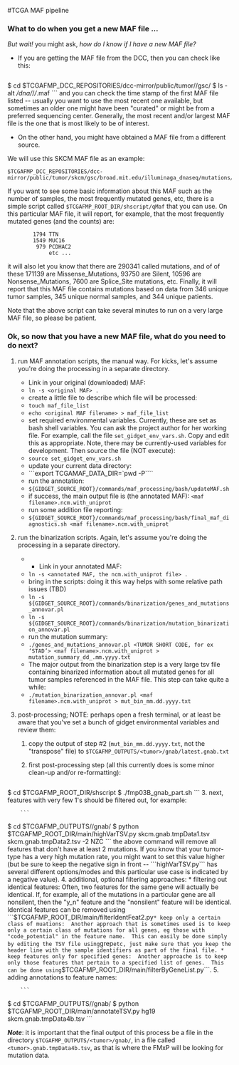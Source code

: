 #TCGA MAF pipeline

### What to do when you get a new MAF file ...

*But wait!* you might ask, *how do I know if I have a new MAF file?*

- If you are getting the MAF file from the DCC, then you can check like this:

    ```
$ cd $TCGAFMP_DCC_REPOSITORIES/dcc-mirror/public/tumor/<tumor>/gsc/
$ ls -alt */*dna*/*/*/*.maf
    ```
and you can check the time stamp of the first MAF file listed -- usually you want to use the most recent one available, but sometimes an older one might have been "curated" or might be from a preferred sequencing center.
Generally, the most recent and/or largest MAF file is the one that is most likely to be of interest.

- On the other hand, you might have obtained a MAF file from a different
source.

We will use this SKCM MAF file as an example:
```
$TCGAFMP_DCC_REPOSITORIES/dcc-mirror/public/tumor/skcm/gsc/broad.mit.edu/illuminaga_dnaseq/mutations/broad.mit.edu_SKCM.IlluminaGA_DNASeq.Level_2.1.5.0/skcm_clean_pairs.aggregated.capture.tcga.uuid.somatic.maf
```

If you want to see some basic information about  this MAF such as the number of samples, the most frequently mutated genes, etc, there is a simple script called ```$TCGAFMP_ROOT_DIR/shscript/qMaf``` that you can use.  On this particular MAF file, it will report, for example, that the most frequently mutated genes (and the counts) are:

```
        1794 TTN
        1549 MUC16
         979 PCDHAC2
             etc ...
```
it will also let you know that there are 290341 called mutations, and of of these 171139 are Missense_Mutations, 93750 are Silent, 10596 are Nonsense_Mutations, 7600 are Splice_Site mutations, etc. Finally, it will
report that this MAF file contains mutations based on data from 346 unique 
tumor samples, 345 unique normal samples, and 344 unique patients.

Note that the above script can take several minutes to run on a very large
MAF file, so please be patient.

### Ok, so now that you have a new MAF file, what do you need to do next?

1. run MAF annotation scripts, the manual way.  For kicks, let's assume you're doing the processing in a separate directory.
	* Link in your original (downloaded) MAF:
	* ```ln -s <original MAF> .```
	* create a little file to describe which file will be processed:
	* ```touch maf_file_list```
	* ```echo <original MAF filename> > maf_file_list```
	* set required environmental variables.  Currently, these are set as bash shell variables.  You can ask the project author for her working file. For example, call the file ```set_gidget_env_vars.sh```.  Copy and edit this as appropriate.  Note, there may be currently-used variables for development.  Then source the file (NOT execute):
	* ```source set_gidget_env_vars.sh```
	* update your current data directory:
	* ```export TCGAMAF_DATA_DIR=`pwd -P````
	* run the annotation:
	* ```${GIDGET_SOURCE_ROOT}/commands/maf_processing/bash/updateMAF.sh```
	* if success, the main output file is (the annotated MAF): ```<maf filename>.ncm.with_uniprot```
	* run some addition file reporting:
	* ```${GIDGET_SOURCE_ROOT}/commands/maf_processing/bash/final_maf_diagnostics.sh <maf filename>.ncm.with_uniprot```




2. run the binarization scripts.  Again, let's assume you're doing the processing in a separate directory.
	* * Link in your annotated MAF:
	* ```ln -s <annotated MAF, the ncm.with_uniprot file> .```
	* bring in the scripts: doing it this way helps with some relative path issues (TBD)
	* ```ln -s ${GIDGET_SOURCE_ROOT}/commands/binarization/genes_and_mutations_annovar.pl```
	* ```ln -s ${GIDGET_SOURCE_ROOT}/commands/binarization/mutation_binarization_annovar.pl```
	* run the mutation summary:
	* ```./genes_and_mutations_annovar.pl <TUMOR SHORT CODE, for ex ‘STAD’> <maf filename>.ncm.with_uniprot > mutation_summary_dd_.mm.yyyy.txt```
	* The major output from the binarization step is a very large tsv file containing binarized information about all mutated genes for all tumor samples referenced in the MAF file.  This step can take quite a while:
	* ```./mutation_binarization_annovar.pl <maf filename>.ncm.with_uniprot > mut_bin_mm.dd.yyyy.txt```

3. post-processing; NOTE: perhaps open a fresh terminal, or at least be aware that you've set a bunch of gidget environmental variables and review them:
    1. copy the output of step #2 (```mut_bin_mm.dd.yyyy.txt```, not the "transpose" file) to ```$TCGAFMP_OUTPUTS/<tumor>/gnab/latest.gnab.txt```
    2. first post-processing step (all this currently does is some minor clean-up and/or re-formatting):

        ```
$ cd $TCGAFMP_ROOT_DIR/shscript
$ ./fmp03B_gnab_part.sh <tumor>
        ```
    3. next, features with very few 1's should be filtered out, for example:

        ```
$ cd $TCGAFMP_OUTPUTS/<tumor>/gnab/
$ python $TCGAFMP_ROOT_DIR/main/highVarTSV.py skcm.gnab.tmpData1.tsv skcm.gnab.tmpData2.tsv -2 NZC
        ```
        the above command will remove all features that don't have at least 2 mutations.  If you know that your tumor-type has a very high mutation rate, you might want to set this value higher (but be sure to keep the negative sign in front -- ```highVarTSV.py``` has several different options/modes and this particular use case is indicated by a negative value).
    4. additional, optional filtering approaches:
          * filtering out identical features: Often, two features for the same gene will actually be identical.  If, for example, all of the mutations in a particular gene are all nonsilent, then the "y_n" feature and the "nonsilent" feature will be identical.  Identical features can be removed using ```$TCGAFMP_ROOT_DIR/main/filterIdentFeat2.py```
          * keep only a certain class of muations:  Another approach that is sometimes used is to keep only a certain class of mutations for all genes, eg those with "code_potential" in the feature name.  This can easily be done simply by editing the TSV file using ```grep``` etc, just make sure that you keep the header line with the sample identifiers as part of the final file.
          * keep features only for specified genes:  Another approache is to keep only those features that pertain to a specified list of genes.  This can be done using ```$TCGAFMP_ROOT_DIR/main/filterByGeneList.py```.
    5. adding annotations to feature names:

        ```
$ cd $TCGAFMP_OUTPUTS/<tumor>/gnab/
$ python $TCGAFMP_ROOT_DIR/main/annotateTSV.py <infile> hg19 skcm.gnab.tmpData4b.tsv
        ```
        
***Note***: it is important that the final output of this process be a file in the directory ```$TCGAFMP_OUTPUTS/<tumor>/gnab/```, in a file called ```<tumor>.gnab.tmpData4b.tsv```, as that is where the FMxP will be looking for mutation data.

